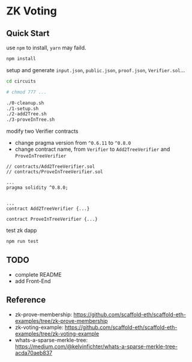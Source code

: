 # ZK Voting

## Quick Start

use `npm` to install, `yarn` may faild.

```sh
npm install
```

setup and generate `input.json`, `public.json`, `proof.json`, `Verifier.sol`...

```sh
cd circuits

# chmod 777 ...

./0-cleanup.sh
./1-setup.sh
./2-add2Tree.sh
./3-proveInTree.sh

```

modify two Verifier contracts

- change pragma version from `^0.6.11` to `^0.8.0`
- change contract name, from `Verifier` to `Add2TreeVerifier` and `ProveInTreeVerifier`

```solidity
// contracts/Add2TreeVerifier.sol
// contracts/ProveInTreeVerifier.sol

...
pragma solidity ^0.8.0;


...
contract Add2TreeVerifier {...}

contract ProveInTreeVerifier {...}

```

test zk dapp

```sh
npm run test
```

## TODO

- complete README
- add Front-End

## Reference

- zk-prove-membership: <https://github.com/scaffold-eth/scaffold-eth-examples/tree/zk-prove-membership>
- zk-voting-example: <https://github.com/scaffold-eth/scaffold-eth-examples/tree/zk-voting-example>
- whats-a-sparse-merkle-tree: <https://medium.com/@kelvinfichter/whats-a-sparse-merkle-tree-acda70aeb837>
